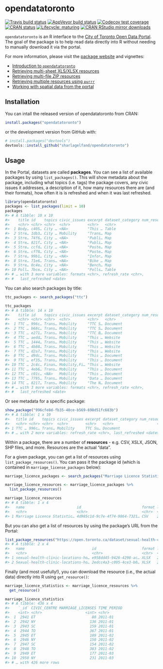 
<!-- README.md is generated from README.Rmd. Please edit that file -->

# opendatatoronto

<!-- badges: start -->

[![Travis build
status](https://travis-ci.org/sharlagelfand/opendatatoronto.svg?branch=master)](https://travis-ci.org/sharlagelfand/opendatatoronto)
[![AppVeyor build
status](https://ci.appveyor.com/api/projects/status/github/sharlagelfand/opendatatoronto?branch=master&svg=true)](https://ci.appveyor.com/project/sharlagelfand/opendatatoronto)
[![Codecov test
coverage](https://codecov.io/gh/sharlagelfand/opendatatoronto/branch/master/graph/badge.svg)](https://codecov.io/gh/sharlagelfand/opendatatoronto?branch=master)
[![CRAN
status](https://www.r-pkg.org/badges/version/opendatatoronto)](https://cran.r-project.org/package=opendatatoronto)
[![Lifecycle:
maturing](https://img.shields.io/badge/lifecycle-maturing-blue.svg)](https://www.tidyverse.org/lifecycle/#maturing)
[![CRAN RStudio mirror
downloads](https://cranlogs.r-pkg.org/badges/grand-total/opendatatoronto?color=blue)](https://r-pkg.org/pkg/opendatatoronto)
<!-- badges: end -->

`opendatatoronto` is an R interface to the [City of Toronto Open Data
Portal](https://portal0.cf.opendata.inter.sandbox-toronto.ca/). The goal
of the package is to help read data directly into R without needing to
manually download it via the portal.

For more information, please visit the [package
website](https://sharlagelfand.github.io/opendatatoronto/) and
vignettes:

  - [Introduction to
    `opendatatoronto`](https://sharlagelfand.github.io/opendatatoronto/articles/opendatatoronto.html)
  - [Retrieving multi-sheet XLS/XLSX
    resources](https://sharlagelfand.github.io/opendatatoronto/articles/multisheet_resources.html)
  - [Retrieving multi-file ZIP
    resources](https://sharlagelfand.github.io/opendatatoronto/articles/multifile_zip_resources.html)
  - [Retrieving multiple resources using
    `purrr`](https://sharlagelfand.github.io/opendatatoronto/articles/multiple_resources_purrr.html)
  - [Working with spatial data from the
    portal](https://sharlagelfand.github.io/opendatatoronto/articles/spatial_data.html)

## Installation

You can intall the released version of opendatatoronto from CRAN:

``` r
install.packages("opendatatoronto")
```

or the development version from GitHub with:

``` r
# install.packages("devtools")
devtools::install_github("sharlagelfand/opendatatoronto")
```

## Usage

In the Portal, datasets are called **packages**. You can see a list of
available packages by using `list_packages()`. This will show metadata
about the package, including what topics (i.e. tags) the package covers,
any civic issues it addresses, a description of it, how many resources
there are (and their formats), how often it is is refreshed and when it
was last refreshed.

``` r
library(opendatatoronto)
packages <- list_packages(limit = 10)
packages
#> # A tibble: 10 x 10
#>    title id    topics civic_issues excerpt dataset_category num_resources
#>    <chr> <chr> <chr>  <chr>        <chr>   <chr>                    <int>
#>  1 Body… c405… City … <NA>         "This … Table                        2
#>  2 Stre… 1db3… City … Mobility     "Trans… Map                          1
#>  3 Stre… 74f6… City … <NA>         "Publi… Map                          1
#>  4 Stre… 821f… City … <NA>         "Publi… Map                          1
#>  5 Stre… ccfd… City … <NA>         "Poste… Map                          1
#>  6 Stre… cf70… City … <NA>         "Poste… Map                          1
#>  7 Stre… 99b1… City … <NA>         "Infor… Map                          1
#>  8 Stre… 71e6… Trans… <NA>         "Bike … Map                          1
#>  9 Stre… 0c4e… City … <NA>         "Bench… Map                          1
#> 10 Poll… 7bce… City … <NA>         "Polls… Table                        2
#> # … with 3 more variables: formats <chr>, refresh_rate <chr>,
#> #   last_refreshed <date>
```

You can also search packages by title:

``` r
ttc_packages <- search_packages("ttc")

ttc_packages
#> # A tibble: 14 x 10
#>    title id    topics civic_issues excerpt dataset_category num_resources
#>    <chr> <chr> <chr>  <chr>        <chr>   <chr>                    <int>
#>  1 TTC … 996c… Trans… Mobility     "TTC S… Document                    35
#>  2 TTC … b68c… Trans… Mobility     "TTC S… Document                     7
#>  3 TTC … e271… Trans… Mobility     "TTC B… Document                     7
#>  4 TTC … aedd… Trans… Mobility     "This … Website                      2
#>  5 TTC … 1444… Trans… Mobility     "This … Website                      2
#>  6 TTC … 4b80… Trans… Mobility     "This … Website                      2
#>  7 TTC … d2a7… Trans… Mobility     "This … Website                      2
#>  8 TTC … d9dc… Trans… Mobility     "This … Document                     1
#>  9 TTC … ef35… Trans… Mobility     "This … Document                     1
#> 10 TTC … 2c4c… Finan… Mobility,Fi… "This … Website                      2
#> 11 TTC … 4eb6… Trans… Mobility     "This … Document                     5
#> 12 TTC … c01c… <NA>   Mobility     "This … Document                     1
#> 13 TTC … 7795… Trans… Mobility     "Data … Document                     1
#> 14 TTC … 8217… Trans… Mobility     "The N… Document                     1
#> # … with 3 more variables: formats <chr>, refresh_rate <chr>,
#> #   last_refreshed <date>
```

Or see metadata for a specific package:

``` r
show_package("996cfe8d-fb35-40ce-b569-698d51fc683b")
#> # A tibble: 1 x 10
#>   title id    topics civic_issues excerpt dataset_category num_resources formats
#>   <chr> <chr> <chr>  <chr>        <chr>   <chr>                    <int> <chr>  
#> 1 TTC … 996c… Trans… Mobility     TTC Su… Document                    35 XLSX   
#> # … with 2 more variables: refresh_rate <chr>, last_refreshed <date>
```

Within a package, there are a number of **resources** - e.g. CSV, XSLX,
JSON, SHP files, and more. Resources are the actual “data”.

For a given package, you can get a list of resources using
`list_package_resources()`. You can pass it the package id (which is
contained in `marriage_license_packages`
below):

``` r
marriage_licence_packages <- search_packages("Marriage Licence Statistics")

marriage_licence_resources <- marriage_licence_packages %>%
  list_package_resources()

marriage_licence_resources
#> # A tibble: 1 x 4
#>   name                        id                            format last_modified
#>   <chr>                       <chr>                         <chr>  <date>       
#> 1 Marriage Licence Statistic… 4d985c1d-9c7e-4f74-9864-7321… CSV    2020-02-01
```

But you can also get a list of resources by using the package’s URL from
the
Portal:

``` r
list_package_resources("https://open.toronto.ca/dataset/sexual-health-clinic-locations-hours-and-services/")
#> # A tibble: 2 x 4
#>   name                               id                     format last_modified
#>   <chr>                              <chr>                  <chr>  <date>       
#> 1 sexual-health-clinic-locations-ho… e958dd45-9426-4298-ac… XLSX   2019-08-15   
#> 2 Sexual-health-clinic-locations-ho… 2edcc4a3-c095-4ce3-b0… XLSX   2019-08-15
```

Finally (and most usefully\!), you can download the resource (i.e., the
actual data) directly into R using `get_resource()`:

``` r
marriage_licence_statistics <- marriage_licence_resources %>%
  get_resource()

marriage_licence_statistics
#> # A tibble: 436 x 4
#>    `_id` CIVIC_CENTRE MARRIAGE_LICENSES TIME_PERIOD
#>    <int> <chr>                    <int> <chr>      
#>  1  2941 ET                          80 2011-01    
#>  2  2942 NY                         136 2011-01    
#>  3  2943 SC                         159 2011-01    
#>  4  2944 TO                         367 2011-01    
#>  5  2945 ET                         109 2011-02    
#>  6  2946 NY                         150 2011-02    
#>  7  2947 SC                         154 2011-02    
#>  8  2948 TO                         383 2011-02    
#>  9  2949 ET                         177 2011-03    
#> 10  2950 NY                         231 2011-03    
#> # … with 426 more rows
```
